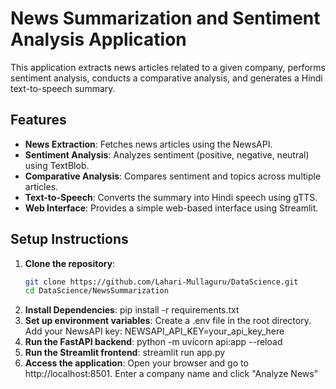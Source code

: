 # News Summarization and Sentiment Analysis Application

This application extracts news articles related to a given company, performs sentiment analysis, conducts a comparative analysis, and generates a Hindi text-to-speech summary.

## Features

- **News Extraction**: Fetches news articles using the NewsAPI.
- **Sentiment Analysis**: Analyzes sentiment (positive, negative, neutral) using TextBlob.
- **Comparative Analysis**: Compares sentiment and topics across multiple articles.
- **Text-to-Speech**: Converts the summary into Hindi speech using gTTS.
- **Web Interface**: Provides a simple web-based interface using Streamlit.

## Setup Instructions

1. **Clone the repository**:
   ```bash
   git clone https://github.com/Lahari-Mullaguru/DataScience.git
   cd DataScience/NewsSummarization
2. **Install Dependencies**:
   pip install -r requirements.txt
3. **Set up environment variables**:
   Create a .env file in the root directory.
   Add your NewsAPI key:
   NEWSAPI_API_KEY=your_api_key_here
4. **Run the FastAPI backend**:
   python -m uvicorn api:app --reload
5. **Run the Streamlit frontend**:
   streamlit run app.py
6. **Access the application**:
   Open your browser and go to http://localhost:8501.
   Enter a company name and click "Analyze News"
